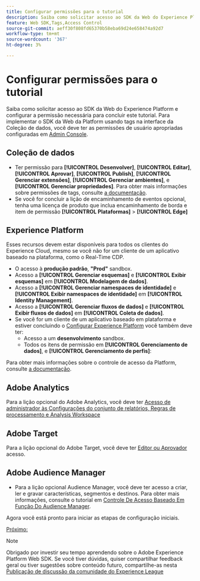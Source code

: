 ```yaml
---
title: Configurar permissões para o tutorial
description: Saiba como solicitar acesso ao SDK da Web do Experience Platform e configurar a permissão necessária para concluir o tutorial Implementar o Adobe Experience Cloud com SDK da Web.
feature: Web SDK,Tags,Access Control
source-git-commit: aeff30f808fd65370b58eba69d24e658474a92d7
workflow-type: tm+mt
source-wordcount: '367'
ht-degree: 3%

---
```


# Configurar permissões para o tutorial

Saiba como solicitar acesso ao SDK da Web do Experience Platform e configurar a permissão necessária para concluir este tutorial. Para implementar o SDK da Web da Platform usando tags na interface da Coleção de dados, você deve ter as permissões de usuário apropriadas configuradas em [Admin Console](https://adminconsole.adobe.com).

## Coleção de dados

* Ter permissão para **[!UICONTROL Desenvolver]**, **[!UICONTROL Editar]**, **[!UICONTROL Aprovar]**, **[!UICONTROL Publish]**, **[!UICONTROL Gerenciar extensões]**, **[!UICONTROL Gerenciar ambientes]**, e **[!UICONTROL Gerenciar propriedades]**. Para obter mais informações sobre permissões de tags, consulte [a documentação](https://experienceleague.adobe.com/en/docs/experience-platform/tags/admin/user-permissions).
* Se você for concluir a lição de encaminhamento de eventos opcional, tenha uma licença de produto que inclua encaminhamento de borda e item de permissão **[!UICONTROL Plataformas]** > **[!UICONTROL Edge]**

## Experience Platform

Esses recursos devem estar disponíveis para todos os clientes do Experience Cloud, mesmo se você não for um cliente de um aplicativo baseado na plataforma, como o Real-Time CDP.

* O acesso à **produção padrão**, **&quot;Prod&quot;** sandbox.
* Acesso a **[!UICONTROL Gerenciar esquemas]** e **[!UICONTROL Exibir esquemas]** em **[!UICONTROL Modelagem de dados]**.
* Acesso a **[!UICONTROL Gerenciar namespaces de identidade]** e **[!UICONTROL Exibir namespaces de identidade]** em **[!UICONTROL Identity Management]**.
* Acesso a **[!UICONTROL Gerenciar fluxos de dados]** e **[!UICONTROL Exibir fluxos de dados]** em **[!UICONTROL Coleta de dados]**.
* Se você for um cliente de um aplicativo baseado em plataforma e estiver concluindo o [Configurar Experience Platform](setup-experience-platform.md) você também deve ter:
   * Acesso a um **desenvolvimento** sandbox.
   * Todos os itens de permissão em **[!UICONTROL Gerenciamento de dados]**, e **[!UICONTROL Gerenciamento de perfis]**:


Para obter mais informações sobre o controle de acesso da Platform, consulte [a documentação](https://experienceleague.adobe.com/en/docs/experience-platform/access-control/home).

## Adobe Analytics

Para a lição opcional do Adobe Analytics, você deve ter [Acesso de administrador às Configurações do conjunto de relatórios, Regras de processamento e Analysis Workspace](https://experienceleague.adobe.com/en/docs/analytics/admin/admin-console/home)

## Adobe Target

Para a lição opcional do Adobe Target, você deve ter [Editor ou Aprovador](https://experienceleague.adobe.com/docs/target/using/administer/manage-users/enterprise/properties-overview.html#section_8C425E43E5DD4111BBFC734A2B7ABC80) acesso.

## Adobe Audience Manager

* Para a lição opcional Audience Manager, você deve ter acesso a criar, ler e gravar características, segmentos e destinos. Para obter mais informações, consulte o tutorial em [Controle De Acesso Baseado Em Função Do Audience Manager](https://experienceleague.adobe.com/en/docs/audience-manager-learn/tutorials/setup-and-admin/user-management/setting-permissions-with-role-based-access-control).

Agora você está pronto para iniciar as etapas de configuração iniciais.

[Próximo: ](configure-schemas.md)

>[!NOTE]
>
>Obrigado por investir seu tempo aprendendo sobre o Adobe Experience Platform Web SDK. Se você tiver dúvidas, quiser compartilhar feedback geral ou tiver sugestões sobre conteúdo futuro, compartilhe-as nesta [Publicação de discussão da comunidade do Experience League](https://experienceleaguecommunities.adobe.com/t5/adobe-experience-platform-launch/tutorial-discussion-implement-adobe-experience-cloud-with-web/td-p/444996)
